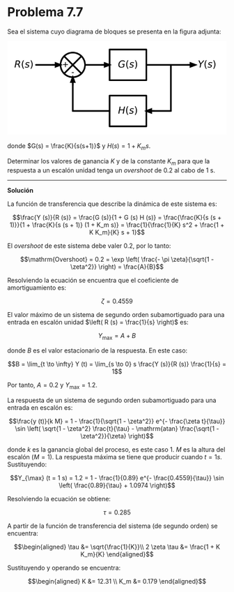 # Problema 7.7

<style type="text/css">
    ol { list-style-type: lower-alpha; }
</style>

Sea el sistema cuyo diagrama de bloques se presenta en la figura adjunta:

![prob707.svg](./img/prob707.svg)

donde $G(s) = \frac{K}{s(s+1)}$ y $H(s)=1+K_ms$.

Determinar los valores de ganancia $K$ y de la constante $K_m$ para que la respuesta a un escalón unidad tenga un _overshoot_ de 0.2 al cabo de 1 s.

---

**Solución**

La función de transferencia que describe la dinámica de este sistema es:

$$\frac{Y (s)}{R (s)} = \frac{G (s)}{1 + G (s) H (s)} = \frac{\frac{K}{s (s +
   1)}}{1 + \frac{K}{s (s + 1)}  (1 + K_m s)} = \frac{1}{\frac{1}{K} s^2 +
   \frac{1 + K K_m}{K} s + 1}$$
   
El *overshoot* de este sistema debe valer 0.2, por lo tanto:

$$\mathrm{Overshoot} = 0.2 = \exp \left( \frac{- \pi \zeta}{\sqrt{1 - \zeta^2}}
   \right) = \frac{A}{B}$$
   
Resolviendo la ecuación se encuentra que el coeficiente de amortiguamiento es:

$$\zeta = 0.4559$$

El valor máximo de un sistema de segundo orden subamortiguado para una entrada en escalón unidad $\left( R (s) = \frac{1}{s} \right)$ es:

$$Y_{\max} = A + B$$

donde $B$ es el valor estacionario de la respuesta. En este caso:

$$B = \lim_{t \to \infty} Y (t) = \lim_{s \to 0} s \frac{Y (s)}{R (s)}  \frac{1}{s} = 1$$
   
Por tanto, $A = 0.2$ y $Y_{\max} = 1.2$.

La respuesta de un sistema de segundo orden subamortiguado para una
entrada en escalón es:

$$\frac{y (t)}{k M} = 1 - \frac{1}{\sqrt{1 - \zeta^2}} e^{- \frac{\zeta t}{\tau}} \sin \left( \sqrt{1 - \zeta^2}  \frac{t}{\tau} - \mathrm{atan} \frac{\sqrt{1 - \zeta^2}}{\zeta} \right)$$

donde $k$ es la ganancia global del proceso, es este caso 1. $M$ es la
altura del escalón ($M = 1$). La respuesta máxima se tiene que producir
cuando $t = 1 s$. Sustituyendo:

$$Y_{\max} (t = 1 s) = 1.2 = 1 - \frac{1}{0.89} e^{- \frac{0.4559}{\tau}} \sin \left( \frac{0.89}{\tau} + 1.0974 \right)$$
   
Resolviendo la ecuación se obtiene:

$$\tau = 0.285$$

A partir de la función de transferencia del sistema (de segundo orden) se encuentra:

$$\begin{aligned}
  \tau &= \sqrt{\frac{1}{K}}\\
  2 \zeta \tau &= \frac{1 + K K_m}{K}
\end{aligned}$$
  
Sustituyendo y operando se encuentra: 

$$\begin{aligned}
  K &= 12.31 \\
  K_m &= 0.179
\end{aligned}$$
